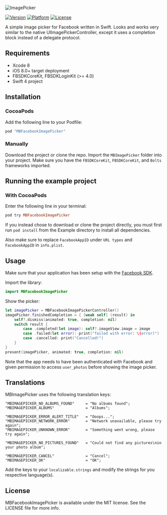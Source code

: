 ![ImagePicker](https://cloud.githubusercontent.com/assets/5389084/25696496/f0f0a7f0-30e9-11e7-9476-e2e000b18eb3.png)

[![Version](https://img.shields.io/cocoapods/v/MBFacebookImagePicker.svg?style=flat)](http://cocoapods.org/pods/MBFacebookImagePicker)
[![Platform](https://img.shields.io/cocoapods/p/MBFacebookImagePicker.svg?style=flat)](http://cocoapods.org/pods/MBFacebookImagePicker)
[![License](https://img.shields.io/cocoapods/l/MBFacebookImagePicker.svg?style=flat)](http://cocoapods.org/pods/MBFacebookImagePicker)

A simple image picker for Facebook written in Swift. Looks and works very similar to the native UIImagePickerController, except it uses a completion block instead of a delegate protocol.

## Requirements

* Xcode 8
* iOS 8.0+ target deployment
* FBSDKCoreKit, FBSDKLoginKit (>= 4.0)
* Swift 4 project 

## Installation

### CocoaPods

Add the following line to your Podfile:

```ruby
pod "MBFacebookImagePicker"
```

### Manually
Download the project or clone the repo. Import the `MBImagePicker` folder into your project. Make sure you have the `FBSDKCoreKit`, `FBSDKCoreKit`, and `Bolts` frameworks imported. 

## Running the example project

### With CocoaPods

Enter the following line in your terminal:

```ruby
pod try MBFacebookImagePicker
```

If you instead chose to download or clone the project directly, you must first run `pod install` from the Example directory to install all dependencies. 

Also make sure to replace `FacebookAppID` under `URL types` and `FacebookAppID` in `info.plist`.

## Usage

Make sure that your application has been setup with the [Facebook SDK](https://developers.facebook.com/docs/ios/getting-started).

Import the library: 

```swift
import MBFacebookImagePicker
```

Show the picker:

```swift
let imagePicker = MBFacebookImagePickerController()
imagePicker.finishedCompletion = { [weak self] (result) in
    self?.dismiss(animated: true, completion: nil)
    switch result {
        case .completed(let image): self?.imageView.image = image
        case .failed(let error): print("failed with error: \(error)")
        case .cancelled: print("Cancelled!")
    }
}
present(imagePicker, animated: true, completion: nil)
```

Note that the app needs to have been authenticated with Facebook and given permission to access `user_photos` before showing the image picker.


## Translations 

MBImagePicker uses the following translation keys:

```
"MBIMAGEPICKER_NO_ALBUMS_FOUND"     = "No albums found";
"MBIMAGEPICKER_ALBUMS"              = "Albums";

"MBIMAGEPICKER_ERROR_ALERT_TITLE"   = "Ooops...";
"MBIMAGEPICKER_NETWORK_ERROR"       = "Network unavailable, please try again";
"MBIMAGEPICKER_UNKNOWN_ERROR"       = "Something went wrong, please try again";

"MBIMAGEPICKER_NO_PICTURES_FOUND"   = "Could not find any pictures\nin your photo album";

"MBIMAGEPICKER_CANCEL"              = "Cancel";
"MBIMAGEPICKER_OK"                  = "OK";
```
Add the keys to your `localizable.strings` and modify the strings for you respective language(s).

## License

MBFacebookImagePicker is available under the MIT license. See the LICENSE file for more info.
